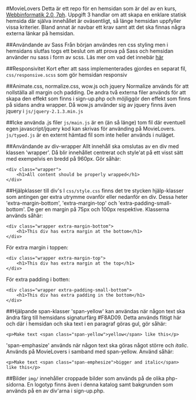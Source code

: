 #MovieLovers
Detta är ett repo för en hemsidan som är del av en kurs, [Webbinformatik 2.0, 7ph](https://www.miun.se/utbildning/kurser/data-och-it/informatik/informatik-gr-a-webbinformatik-2.0-75-hp/om-kursen).
Uppgift 3 handlar om att skapa en enklare statisk hemsida där själva innehållet är oväsentligt, så länge hemsidan uppfyller vissa kriterier. Bland annat är navbar ett krav samt  att det ska finnas några externa länkar på hemsidan.

##Användande av Sass
Från början användes ren css styling men i hemsidans slutfas togs ett beslut om att prova på Sass och hemsidan använder nu sass i form av scss. Läs mer om vad det innebär [här](http://sass-lang.com)

##Responsivitet
Kort efter att sass implementerades gjordes en separat fil, `css/responsive.scss` som gör hemsidan responsiv

##Animate.css, normalize.css, wow.js och jquery
Normalize används för att nollställa all margin och padding. De andra två externa filer används för att skapa den effekt som finns i sign-up.php och möjliggör den effekt som finns på sidans andra wrapper. Då wow.js använder sig av jquery finns även jquery i `js/jquery-2.1.3.min.js`

##Icke använda .js filer
`js/main.js` är en (än så länge) tom fil där eventuell egen javascript/jquery kod kan skrivas för använding på MovieLovers.
`js/typed.js` är en externt hämtad fil som inte heller används i nuläget.

##Användande av div-wrapper
Allt innehåll ska omslutas av en div med klassen 'wrapper'. Då blir innehållet centrerat och style'at på ett visst sätt med exempelvis en bredd på 960px. Gör såhär:
```
<div class="wrapper">
	<h1>All content should be properly wrapped</h1>
</div>
```

##Hjälpklasser till div's
I `css/style.css` finns det tre stycken hjälp-klasser som antingen ger extra utrymme ovanför eller nedanför en div. Dessa heter 'extra-margin-bottom', 'extra-margin-top' och 'extra-padding-small-bottom'. De ger en margin på 75px och 100px respektive. Klasserna används såhär:
```
<div class="wrapper extra-margin-bottom">
	<h1>This div has extra margin at the bottom</h1>
</div>
```
För extra margin i toppen:
```
<div class="wrapper extra-margin-top">
	<h1>This div has extra margin at the top</h1>
</div>
```
För extra padding i botten:
```
<div class="wrapper extra-padding-small-bottom">
	<h1>This div has extra padding in the bottom</h1>
</div>
```

##Hjälpande span-klasser
'span-yellow' kan användas när någon text ska ändra färg till hemsidans signaturfärg #F8AD09. Detta används flitigt här och där i hemsidan och ska text i en paragraf göras gul, gör såhär:
```
<p>Make text <span class="span-yellow">yellow</span> like this</p>
```
'span-emphasize' används när någon text ska göras något större och *italic*. Används på MovieLovers i samband med span-yellow. Använd såhär:
```
<p>Make text <span class="span-emphesize">bigger and italic</span> like this</p>
```
##Bilder
`img/` innehåller croppade bilder som används på de olika php-sidorna. En logotyp finns även i denna katalog samt bakgrunden som används på en av div'arna i sign-up.php.
